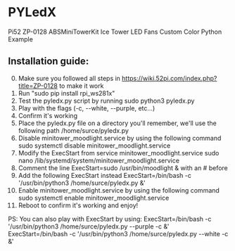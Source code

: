 # PYLedX
Pi52 ZP-0128 ABSMiniTowerKit Ice Tower LED Fans Custom Color Python Example

Installation guide:
-------------------
0.   Make sure you followed all steps in https://wiki.52pi.com/index.php?title=ZP-0128 to make it work
1.   Run "sudo pip install rpi_ws281x"
2.   Test the pyledx.py script by running sudo python3 pyledx.py
3.   Play with the flags (-c, --white, --purple, etc...)
4.   Confirm it's working
5.   Place the pyledx.py file on a directory you'll remember, we'll use the following path
     /home/surce/pyledx.py
6.   Disable minitower_moodlight.service by using the following command
     sudo systemctl disable minitower_moodlight.service
7.   Modify the ExecStart from service minitower_moodlight.service
     sudo nano /lib/systemd/system/minitower_moodlight.service
8.   Comment the line ExecStart=sudo /usr/bin/moodlight & with an # before
9.   Add the following ExecStart instead
     ExecStart=/bin/bash -c '/usr/bin/python3 /home/surce/pyledx.py &'
10.  Enable minitower_moodlight.service by using the following command
     sudo systemctl enable minitower_moodlight.service
11.  Reboot to confirm it's working and enjoy!

PS:  You can also play with ExecStart by using:
     ExecStart=/bin/bash -c '/usr/bin/python3 /home/surce/pyledx.py --purple -c &'
     ExecStart=/bin/bash -c '/usr/bin/python3 /home/surce/pyledx.py --white -c &'
